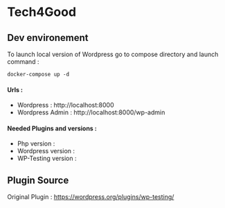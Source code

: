 # Tech4Good

## Dev environement ##
To launch local version of Wordpress go to compose directory and launch command  : 

```shell script
docker-compose up -d
```
#### Urls : #### 
- Wordpress : http://localhost:8000
- Wordpress Admin : http://localhost:8000/wp-admin

#### Needed Plugins and versions : ####
- Php version : 
- Wordpress version : 
- WP-Testing version : 

## Plugin Source ##

Original Plugin : https://wordpress.org/plugins/wp-testing/
